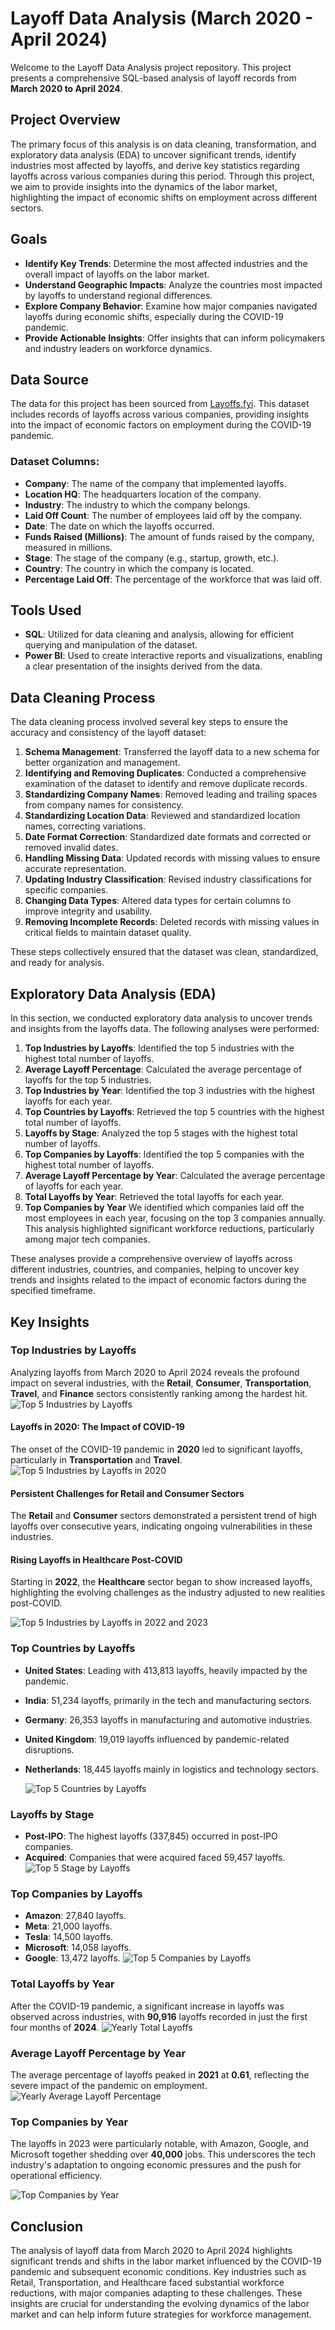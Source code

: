 # Layoff Data Analysis (March 2020 - April 2024)

Welcome to the Layoff Data Analysis project repository. This project presents a comprehensive SQL-based analysis of layoff records from **March 2020 to April 2024**.

## Project Overview

The primary focus of this analysis is on data cleaning, transformation, and exploratory data analysis (EDA) to uncover significant trends, identify industries most affected by layoffs, and derive key statistics regarding layoffs across various companies during this period. Through this project, we aim to provide insights into the dynamics of the labor market, highlighting the impact of economic shifts on employment across different sectors.

## Goals

- **Identify Key Trends**: Determine the most affected industries and the overall impact of layoffs on the labor market.
- **Understand Geographic Impacts**: Analyze the countries most impacted by layoffs to understand regional differences.
- **Explore Company Behavior**: Examine how major companies navigated layoffs during economic shifts, especially during the COVID-19 pandemic.
- **Provide Actionable Insights**: Offer insights that can inform policymakers and industry leaders on workforce dynamics.

## Data Source

The data for this project has been sourced from [Layoffs.fyi](https://layoffs.fyi/). This dataset includes records of layoffs across various companies, providing insights into the impact of economic factors on employment during the COVID-19 pandemic.

### Dataset Columns:

- **Company**: The name of the company that implemented layoffs.
- **Location HQ**: The headquarters location of the company.
- **Industry**: The industry to which the company belongs.
- **Laid Off Count**: The number of employees laid off by the company.
- **Date**: The date on which the layoffs occurred.
- **Funds Raised (Millions)**: The amount of funds raised by the company, measured in millions.
- **Stage**: The stage of the company (e.g., startup, growth, etc.).
- **Country**: The country in which the company is located.
- **Percentage Laid Off**: The percentage of the workforce that was laid off.

## Tools Used

- **SQL**: Utilized for data cleaning and analysis, allowing for efficient querying and manipulation of the dataset.
- **Power BI**: Used to create interactive reports and visualizations, enabling a clear presentation of the insights derived from the data.

## Data Cleaning Process

The data cleaning process involved several key steps to ensure the accuracy and consistency of the layoff dataset:

1. **Schema Management**: Transferred the layoff data to a new schema for better organization and management.
2. **Identifying and Removing Duplicates**: Conducted a comprehensive examination of the dataset to identify and remove duplicate records.
3. **Standardizing Company Names**: Removed leading and trailing spaces from company names for consistency.
4. **Standardizing Location Data**: Reviewed and standardized location names, correcting variations.
5. **Date Format Correction**: Standardized date formats and corrected or removed invalid dates.
6. **Handling Missing Data**: Updated records with missing values to ensure accurate representation.
7. **Updating Industry Classification**: Revised industry classifications for specific companies.
8. **Changing Data Types**: Altered data types for certain columns to improve integrity and usability.
9. **Removing Incomplete Records**: Deleted records with missing values in critical fields to maintain dataset quality.

These steps collectively ensured that the dataset was clean, standardized, and ready for analysis.

## Exploratory Data Analysis (EDA)

In this section, we conducted exploratory data analysis to uncover trends and insights from the layoffs data. The following analyses were performed:

1. **Top Industries by Layoffs**: Identified the top 5 industries with the highest total number of layoffs.
2. **Average Layoff Percentage**: Calculated the average percentage of layoffs for the top 5 industries.
3. **Top Industries by Year**: Identified the top 3 industries with the highest layoffs for each year.
4. **Top Countries by Layoffs**: Retrieved the top 5 countries with the highest total number of layoffs.
5. **Layoffs by Stage**: Analyzed the top 5 stages with the highest total number of layoffs.
6. **Top Companies by Layoffs**: Identified the top 5 companies with the highest total number of layoffs.
7. **Average Layoff Percentage by Year**: Calculated the average percentage of layoffs for each year.
8. **Total Layoffs by Year**: Retrieved the total layoffs for each year.
9. **Top Companies by Year** We identified which companies laid off the most employees in each year, focusing on the top 3 companies annually. This analysis highlighted significant workforce reductions, particularly among major tech companies.

These analyses provide a comprehensive overview of layoffs across different industries, countries, and companies, helping to uncover key trends and insights related to the impact of economic factors during the specified timeframe.

## Key Insights

### Top Industries by Layoffs

Analyzing layoffs from March 2020 to April 2024 reveals the profound impact on several industries, with the **Retail**, **Consumer**, **Transportation**, **Travel**, and **Finance** sectors consistently ranking among the hardest hit.
![Top 5 Industries by Layoffs](https://github.com/jasnoorvirk26/Layoffs-Data-Analysis/blob/main/path/to/top_5_industries.png)

#### Layoffs in 2020: The Impact of COVID-19

The onset of the COVID-19 pandemic in **2020** led to significant layoffs, particularly in **Transportation** and **Travel**. 
![Top 5 Industries by Layoffs in 2020](https://github.com/jasnoorvirk26/Layoffs-Data-Analysis/blob/main/path/to/Top_5_industries_2020.png)

#### Persistent Challenges for Retail and Consumer Sectors

The **Retail** and **Consumer** sectors demonstrated a persistent trend of high layoffs over consecutive years, indicating ongoing vulnerabilities in these industries.


#### Rising Layoffs in Healthcare Post-COVID

Starting in **2022**, the **Healthcare** sector began to show increased layoffs, highlighting the evolving challenges as the industry adjusted to new realities post-COVID.

![Top 5 Industries by Layoffs in 2022 and 2023 ](https://github.com/jasnoorvirk26/Layoffs-Data-Analysis/blob/main/path/to/comparison_2022_2023.png)

### Top Countries by Layoffs

- **United States**: Leading with 413,813 layoffs, heavily impacted by the pandemic.
- **India**: 51,234 layoffs, primarily in the tech and manufacturing sectors.
- **Germany**: 26,353 layoffs in manufacturing and automotive industries.
- **United Kingdom**: 19,019 layoffs influenced by pandemic-related disruptions.
- **Netherlands**: 18,445 layoffs mainly in logistics and technology sectors.

  ![Top 5 Countries by Layoffs](https://github.com/jasnoorvirk26/Layoffs-Data-Analysis/blob/main/path/to/distri_by_country.png)

### Layoffs by Stage

- **Post-IPO**: The highest layoffs (337,845) occurred in post-IPO companies.
- **Acquired**: Companies that were acquired faced 59,457 layoffs.
  ![Top 5 Stage by Layoffs](https://github.com/jasnoorvirk26/Layoffs-Data-Analysis/blob/main/path/to/layoffs_by_stage.png)

### Top Companies by Layoffs

- **Amazon**: 27,840 layoffs.
- **Meta**: 21,000 layoffs.
- **Tesla**: 14,500 layoffs.
- **Microsoft**: 14,058 layoffs.
- **Google**: 13,472 layoffs.
  ![Top 5 Companies by Layoffs](https://github.com/jasnoorvirk26/Layoffs-Data-Analysis/blob/main/path/to/top_5_companies_by_layoffs.png)

### Total Layoffs by Year

After the COVID-19 pandemic, a significant increase in layoffs was observed across industries, with **90,916** layoffs recorded in just the first four months of **2024**.
![Yearly Total Layoffs](https://github.com/jasnoorvirk26/Layoffs-Data-Analysis/blob/main/path/to/yearly_layoffs.png)

### Average Layoff Percentage by Year

The average percentage of layoffs peaked in **2021** at **0.61**, reflecting the severe impact of the pandemic on employment.
![Yearly Average Layoff Percentage](https://github.com/jasnoorvirk26/Layoffs-Data-Analysis/blob/main/path/to/yearly_avg_percent_layoff.png)

### Top Companies by Year
The layoffs in 2023 were particularly notable, with Amazon, Google, and Microsoft together shedding over **40,000** jobs. This underscores the tech industry's adaptation to ongoing economic pressures and the push for operational efficiency.

![Top Companies by Year](https://github.com/jasnoorvirk26/Layoffs-Data-Analysis/blob/main/path/to/top_3_companies_layoffs_by_year.png)
## Conclusion

The analysis of layoff data from March 2020 to April 2024 highlights significant trends and shifts in the labor market influenced by the COVID-19 pandemic and subsequent economic conditions. Key industries such as Retail, Transportation, and Healthcare faced substantial workforce reductions, with major companies adapting to these challenges. These insights are crucial for understanding the evolving dynamics of the labor market and can help inform future strategies for workforce management.














